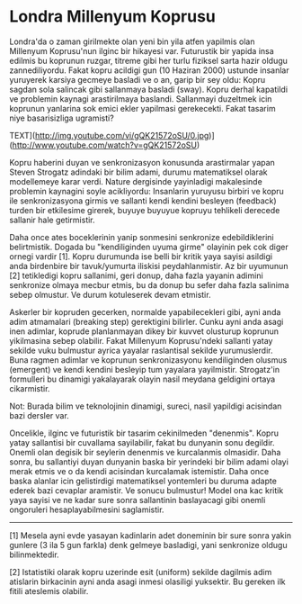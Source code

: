 # Londra Millenyum Koprusu

Londra'da o zaman girilmekte olan yeni bin yila atfen yapilmis olan Millenyum Koprusu'nun ilginc bir hikayesi var. Futurustik bir yapida insa edilmis bu koprunun ruzgar, titreme gibi her turlu fiziksel sarta hazir oldugu zannediliyordu. Fakat kopru acildigi gun (10 Haziran 2000) ustunde insanlar yuruyerek karsiya gecmeye basladi ve o an, garip bir sey oldu: Kopru sagdan sola salincak gibi sallanmaya basladi (sway). Kopru derhal kapatildi ve problemin kaynagi arastirilmaya baslandi. Sallanmayi duzeltmek icin koprunun yanlarina sok emici ekler yapilmasi gerekecekti. Fakat tasarim niye basarisizliga ugramisti?

TEXT](http://img.youtube.com/vi/gQK21572oSU/0.jpg)](http://www.youtube.com/watch?v=gQK21572oSU)

Kopru haberini duyan ve senkronizasyon konusunda arastirmalar yapan Steven Strogatz adindaki bir bilim adami, durumu matematiksel olarak modellemeye karar verdi. Nature dergisinde yayinladigi makalesinde problemin kaynagini soyle acikliyordu: Insanlarin yuruyusu birbiri ve kopru ile senkronizasyona girmis ve sallanti kendi kendini besleyen (feedback) turden bir etkilesime girerek, buyuye buyuyue kopruyu tehlikeli derecede sallanir hale getirmistir.

Daha once ates boceklerinin yanip sonmesini senkronize edebildiklerini belirtmistik. Dogada bu "kendiliginden uyuma girme" olayinin pek cok diger ornegi vardir [1]. Kopru durumunda ise belli bir kritik yaya sayisi asildigi anda birdenbire bir tavuk/yumurta iliskisi peydahlanmistir. Az bir uyumunun [2] tetikledigi kopru sallanimi, geri donup, daha fazla yayanin adimini senkronize olmaya mecbur etmis, bu da donup bu sefer daha fazla salinima sebep olmustur. Ve durum kotuleserek devam etmistir.

Askerler bir kopruden gecerken, normalde yapabilecekleri gibi, ayni anda adim atmamalari (breaking step) gerektigini bilirler. Cunku ayni anda asagi inen adimlar, koprude planlanmayan dikey bir kuvvet olusturup koprunun yikilmasina sebep olabilir. Fakat Millenyum Koprusu'ndeki sallanti yatay sekilde vuku bulmustur ayrica yayalar raslantisal sekilde yurumuslerdir. Buna ragmen adimlar ve koprunun senkronizasyonu kendiliginden olusmus (emergent) ve kendi kendini besleyip tum yayalara yayilmistir. Strogatz'in formulleri bu dinamigi yakalayarak olayin nasil meydana geldigini ortaya cikarmistir.

Not: Burada bilim ve teknolojinin dinamigi, sureci, nasil yapildigi acisindan bazi dersler var.

Oncelikle, ilginc ve futuristik bir tasarim cekinilmeden "denenmis". Kopru yatay sallantisi bir cuvallama sayilabilir, fakat bu dunyanin sonu degildir. Onemli olan degisik bir seylerin denenmis ve kurcalanmis olmasidir. Daha sonra, bu sallantiyi duyan dunyanin baska bir yerindeki bir bilim adami olayi merak etmis ve o da kendi acisindan kurcalamak istemistir. Daha once baska alanlar icin gelistirdigi matematiksel yontemleri bu duruma adapte ederek bazi cevaplar aramistir. Ve sonucu bulmustur! Model ona kac kritik yaya sayisi ve ne kadar sure sonra sallantinin baslayacagi gibi onemli ongoruleri hesaplayabilmesini saglamistir.

---

[1] Mesela ayni evde yasayan kadinlarin adet doneminin bir sure sonra yakin gunlere (3 ila 5 gun farkla) denk gelmeye basladigi, yani senkronize oldugu bilinmektedir.

[2] Istatistiki olarak kopru uzerinde esit (uniform) sekilde dagilmis adim atislarin birkacinin ayni anda asagi inmesi olasiligi yuksektir. Bu gereken ilk fitili ateslemis olabilir.
